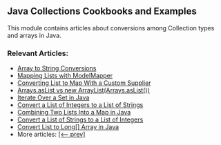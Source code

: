 ## Java Collections Cookbooks and Examples

This module contains articles about conversions among Collection types and arrays in Java.

### Relevant Articles: 

- [Array to String Conversions](https://www.baeldung.com/java-array-to-string)
- [Mapping Lists with ModelMapper](https://www.baeldung.com/java-modelmapper-lists)
- [Converting List to Map With a Custom Supplier](https://www.baeldung.com/list-to-map-supplier)
- [Arrays.asList vs new ArrayList(Arrays.asList())](https://www.baeldung.com/java-arrays-aslist-vs-new-arraylist)
- [Iterate Over a Set in Java](https://www.baeldung.com/java-iterate-set)
- [Convert a List of Integers to a List of Strings](https://www.baeldung.com/java-convert-list-integers-to-list-strings)
- [Combining Two Lists Into a Map in Java](https://www.baeldung.com/java-combine-two-lists-into-map)
- [Convert a List of Strings to a List of Integers](https://www.baeldung.com/java-convert-list-strings-to-integers)
- [Convert List to Long[] Array in Java](https://www.baeldung.com/java-convert-list-object-to-long-array)
- More articles: [[<-- prev]](../core-java-collections-conversions)
